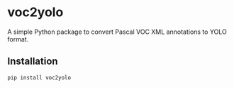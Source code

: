 # voc2yolo

A simple Python package to convert Pascal VOC XML annotations to YOLO format.

## Installation
```bash
pip install voc2yolo
